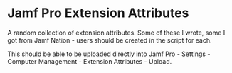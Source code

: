 # Jamf Pro Extension Attributes

A random collection of extension attributes. Some of these I wrote, some I got from Jamf Nation - users should be created in the script for each. 

This should be able to be uploaded directly into Jamf Pro - Settings - Computer Management - Extension Attributes - Upload.
